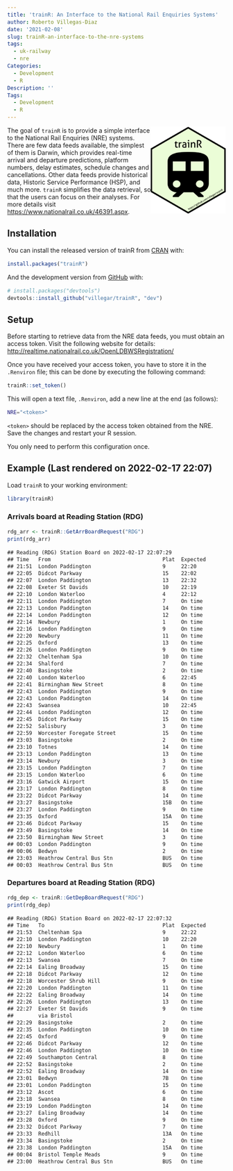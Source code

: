 ```yaml
---
title: 'trainR: An Interface to the National Rail Enquiries Systems'
author: Roberto Villegas-Diaz
date: '2021-02-08'
slug: trainR-an-interface-to-the-nre-systems
tags:
  - uk-railway
  - nre
Categories:
  - Development
  - R
Description: ''
Tags:
  - Development
  - R
---
```


<img src="https://raw.githubusercontent.com/villegar/trainR/main/inst/images/logo.png" alt="logo" align="right" height=200px/>

The goal of `trainR` is to provide a simple interface to the 
National Rail Enquiries (NRE) systems. There are few data feeds 
available, the simplest of them is Darwin, which provides real-time 
arrival and departure predictions, platform numbers, delay estimates, 
schedule changes and cancellations. Other data feeds provide historical 
data, Historic Service Performance (HSP), and much more. `trainR` 
simplifies the data retrieval, so that the users can focus on their 
analyses. For more details visit 
https://www.nationalrail.co.uk/46391.aspx.

## Installation

You can install the released version of trainR from [CRAN](https://CRAN.R-project.org) with:

``` r
install.packages("trainR")
```

And the development version from [GitHub](https://github.com/) with:

``` r
# install.packages("devtools")
devtools::install_github("villegar/trainR", "dev")
```

## Setup
Before starting to retrieve data from the NRE data feeds, you must obtain an access token. 
Visit the following website for details: http://realtime.nationalrail.co.uk/OpenLDBWSRegistration/

Once you have received your access token, you have to store it in the `.Renviron` file; this can be 
done by executing the following command:


```r
trainR::set_token()
```

This will open a text file, `.Renviron`, add a new line at the end (as follows):

```bash
NRE="<token>"
```

`<token>` should be replaced by the access token obtained from the NRE. Save the changes and restart 
your R session.

You only need to perform this configuration once.

## Example (Last rendered on 2022-02-17 22:07)

Load `trainR` to your working environment:

```r
library(trainR)
```

### Arrivals board at Reading Station (RDG)


```r
rdg_arr <- trainR::GetArrBoardRequest("RDG")
print(rdg_arr)
```

```
## Reading (RDG) Station Board on 2022-02-17 22:07:29
## Time   From                                    Plat  Expected
## 21:51  London Paddington                       9     22:20
## 22:05  Didcot Parkway                          15    22:02
## 22:07  London Paddington                       13    22:32
## 22:08  Exeter St Davids                        10    22:19
## 22:10  London Waterloo                         4     22:12
## 22:11  London Paddington                       7     On time
## 22:13  London Paddington                       14    On time
## 22:14  London Paddington                       12    On time
## 22:14  Newbury                                 1     On time
## 22:16  London Paddington                       9     On time
## 22:20  Newbury                                 11    On time
## 22:25  Oxford                                  13    On time
## 22:26  London Paddington                       9     On time
## 22:32  Cheltenham Spa                          10    On time
## 22:34  Shalford                                7     On time
## 22:40  Basingstoke                             2     On time
## 22:40  London Waterloo                         6     22:45
## 22:41  Birmingham New Street                   8     On time
## 22:43  London Paddington                       9     On time
## 22:43  London Paddington                       14    On time
## 22:43  Swansea                                 10    22:45
## 22:44  London Paddington                       12    On time
## 22:45  Didcot Parkway                          15    On time
## 22:52  Salisbury                               3     On time
## 22:59  Worcester Foregate Street               15    On time
## 23:03  Basingstoke                             2     On time
## 23:10  Totnes                                  14    On time
## 23:13  London Paddington                       13    On time
## 23:14  Newbury                                 3     On time
## 23:15  London Paddington                       7     On time
## 23:15  London Waterloo                         6     On time
## 23:16  Gatwick Airport                         15    On time
## 23:17  London Paddington                       8     On time
## 23:22  Didcot Parkway                          14    On time
## 23:27  Basingstoke                             15B   On time
## 23:27  London Paddington                       9     On time
## 23:35  Oxford                                  15A   On time
## 23:46  Didcot Parkway                          15    On time
## 23:49  Basingstoke                             14    On time
## 23:50  Birmingham New Street                   3     On time
## 00:03  London Paddington                       9     On time
## 00:06  Bedwyn                                  2     On time
## 23:03  Heathrow Central Bus Stn                BUS   On time
## 00:03  Heathrow Central Bus Stn                BUS   On time
```

### Departures board at Reading Station (RDG)


```r
rdg_dep <- trainR::GetDepBoardRequest("RDG")
print(rdg_dep)
```

```
## Reading (RDG) Station Board on 2022-02-17 22:07:32
## Time   To                                      Plat  Expected
## 21:53  Cheltenham Spa                          9     22:22
## 22:10  London Paddington                       10    22:20
## 22:10  Newbury                                 1     On time
## 22:12  London Waterloo                         6     On time
## 22:13  Swansea                                 7     On time
## 22:14  Ealing Broadway                         15    On time
## 22:18  Didcot Parkway                          12    On time
## 22:18  Worcester Shrub Hill                    9     On time
## 22:20  London Paddington                       11    On time
## 22:22  Ealing Broadway                         14    On time
## 22:26  London Paddington                       13    On time
## 22:27  Exeter St Davids                        9     On time
##        via Bristol                             
## 22:29  Basingstoke                             2     On time
## 22:35  London Paddington                       10    On time
## 22:45  Oxford                                  9     On time
## 22:46  Didcot Parkway                          12    On time
## 22:46  London Paddington                       10    On time
## 22:49  Southampton Central                     8     On time
## 22:52  Basingstoke                             2     On time
## 22:52  Ealing Broadway                         14    On time
## 23:01  Bedwyn                                  7B    On time
## 23:01  London Paddington                       15    On time
## 23:12  Ascot                                   6     On time
## 23:18  Swansea                                 8     On time
## 23:19  London Paddington                       14    On time
## 23:27  Ealing Broadway                         14    On time
## 23:28  Oxford                                  9     On time
## 23:32  Didcot Parkway                          7     On time
## 23:33  Redhill                                 13A   On time
## 23:34  Basingstoke                             2     On time
## 23:38  London Paddington                       15A   On time
## 00:04  Bristol Temple Meads                    9     On time
## 23:00  Heathrow Central Bus Stn                BUS   On time
```
